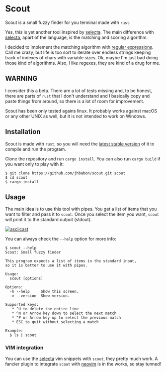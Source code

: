 # Scout

Scout is a small fuzzy finder for you terminal made with `rust`.

Yes, this is yet another tool inspired by [selecta]. The main difference with
[selecta], apart of the language, is the matching and scoring algorithm.

I decided to implement the matching algorithm with [regular expressions]. Call me
crazy, but life is too sort to iterate over endless strings keeping track of
indexes of chars with variable sizes. Ok, maybe I'm just bad doing those kind of
algorithms. Also, I like regexes, they are kind of a drug for me.

## WARNING

I consider this a beta. There are a lot of tests missing and, to be
honest, there are parts of `rust` that I don't understand and I basically copy
and paste things from around, so there is a lot of room for improvement.

Scout has been only tested agains linux. It probably works against macOS or
any other UNIX as well, but it is not intended to work on Windows.

## Installation

Scout is made with `rust`, so you will need the [latest stable version][rust-stable]
of it to compile and run the program.

Clone the repository and run `cargo install`. You can also run `cargo build` if
you want only to play with it:

```
$ git clone https://github.com/jhbabon/scout.git scout
$ cd scout
$ cargo install
```

## Usage

The main idea is to use this tool with pipes. You get a list of items that you
want to filter and pass it to `scout`. Once you select the item you want,
`scout` will print it to the standard output (stdout).

[![asciicast](https://asciinema.org/a/120469.png)](https://asciinema.org/a/120469)

You can always check the `--help` option for more info:

```
$ scout --help
Scout: Small fuzzy finder

This program expects a list of items in the standard input,
so it is better to use it with pipes.

Usage:
  scout [options]

Options:
  -h --help     Show this screen.
  -v --version  Show version.

Supported keys:
   * ^U to delete the entire line
   * ^N or Arrow key down to select the next match
   * ^P or Arrow key up to select the previous match
   * ESC to quit without selecting a match

Example:
  $ ls | scout
```

### VIM integration

You can use the [selecta] vim snippets with `scout`, they pretty much work. A
fancier plugin to integrate `scout` with [neovim] is in the works, so stay
tunned!

[selecta]: https://github.com/garybernhardt/selecta
[regular expressions]: http://blog.amjith.com/fuzzyfinder-in-10-lines-of-python
[rust-stable]: https://www.rust-lang.org/downloads.html
[neovim]: https://neovim.io/
